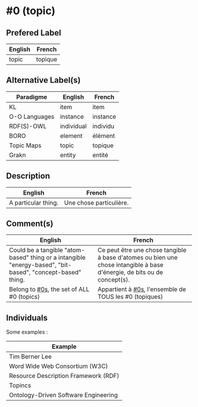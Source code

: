 #0 (topic)
==

Prefered Label
-
<table>
    <thead>
        <tr>
            <th>English</th>
            <th>French</th>
        </tr>
    </thead>
    <tbody>
        <tr>
            <td>topic</td>
            <td>topique</td>
        </tr>
    </tbody>
</table>

Alternative Label(s)
-
<table>
    <thead>
        <tr>
            <th>Paradigme</th>
            <th>English</th>
            <th>French</th>
        </tr>
    </thead>
    <tbody>
       <tr>
            <td>KL</td>
            <td>item</td>
            <td>item</td>
        </tr>
        <tr>
            <td>O-O Languages</td>
            <td>instance</td>
            <td>instance</td>
       </tr>
       <tr>
            <td>RDF(S)-OWL</td>
            <td>individual</td>
            <td>individu</td>
        </tr>
        <tr>
            <td>BORO</td>
            <td>element</td>
            <td>élément</td>
        </tr>
        <tr>
            <td>Topic Maps</td>
            <td>topic</td>
            <td>topique</td>
        </tr>
        <tr>
            <td>Grakn</td>
            <td>entity</td>
            <td>entité</td>
        </tr>
    </tbody>
</table>

Description
-
<table>
    <thead>
        <tr>
            <th>English</th>
            <th>French</th>
        </tr>
    </thead>
    <tbody>
        <tr>
            <td>A particular thing.</td>
            <td>Une chose particulière.</td>
        </tr>
    </tbody>
</table>

Comment(s)
-
<table>
    <thead>
        <tr>
            <th>English</th>
            <th>French</th>
        </tr>
    </thead>
    <tbody>
        <tr>
            <td>Could be a tangible "atom-based" thing or a intangible "energy-based", "bit-based", "concept-based" thing.</td>
            <td>Ce peut être une chose tangible à base d'atomes ou bien une chose intangible à base d'énergie, de bits ou de concept(s).</td>
        </tr>
        <tr>
            <td>Belong to <a href="https://github.com/iPlumb3r/KeQuarks/blob/master/1_Semantic/Conceptionary/%230s.md">#0s</a>, the set of ALL #0 (topics)</td>
            <td>Appartient à <a href="https://github.com/iPlumb3r/KeQuarks/blob/master/1_Semantic/Conceptionary/%230s.md">#0s</a>, l'ensemble de TOUS les #0 (topiques)</td>
        </tr>
    </tbody>
</table>


Individuals
-

Some examples : 
<table>
    <thead>
        <tr>
            <th>Example</th>
        </tr>
    </thead>
    <tbody>
        <tr>
            <td>Tim Berner Lee</td>
        </tr>
        <tr>
            <td>Word Wide Web Consortium (W3C)</td>
        </tr>
        <tr>
            <td>Resource Description Framework (RDF)</td>
        </tr>
        <tr>
            <td>Topincs</td>
        </tr>
        <tr>
            <td>Ontology-Driven Software Engineering</td>
        </tr>
    </tbody>
</table>

